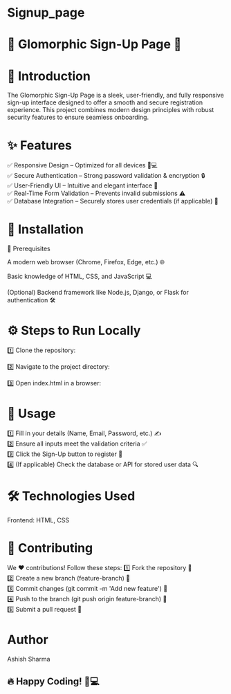 # Signup_page
# 🌟 Glomorphic Sign-Up Page 🌟

# 🚀 Introduction

The Glomorphic Sign-Up Page is a sleek, user-friendly, and fully responsive sign-up interface designed to offer a smooth and secure registration experience. This project combines modern design principles with robust security features to ensure seamless onboarding.

# ✨ Features

✅ Responsive Design – Optimized for all devices 📱💻<br>
✅ Secure Authentication – Strong password validation & encryption 🔒<br>
✅ User-Friendly UI – Intuitive and elegant interface 🎨<br>
✅ Real-Time Form Validation – Prevents invalid submissions ⚠️<br>
✅ Database Integration – Securely stores user credentials (if applicable) 💾<br>

# 🔧 Installation

📌 Prerequisites

A modern web browser (Chrome, Firefox, Edge, etc.) 🌐

Basic knowledge of HTML, CSS, and JavaScript 💻

(Optional) Backend framework like Node.js, Django, or Flask for authentication 🛠️

# ⚙️ Steps to Run Locally

1️⃣ Clone the repository:

2️⃣ Navigate to the project directory:

3️⃣ Open index.html in a browser:

# 🎯 Usage

1️⃣ Fill in your details (Name, Email, Password, etc.) ✍️<br>
2️⃣ Ensure all inputs meet the validation criteria ✅<br>
3️⃣ Click the Sign-Up button to register 🔘<br>
4️⃣ (If applicable) Check the database or API for stored user data 🔍<br>

# 🛠️ Technologies Used

Frontend: HTML, CSS

# 🤝 Contributing

We ❤️ contributions! Follow these steps:
1️⃣ Fork the repository 🍴<br>
2️⃣ Create a new branch (feature-branch) 🌿<br>
3️⃣ Commit changes (git commit -m 'Add new feature') 📝<br>
4️⃣ Push to the branch (git push origin feature-branch) 🚀<br>
5️⃣ Submit a pull request 🔄<br>

# Author
Ashish Sharma

## 🔥 Happy Coding! 🚀💻
